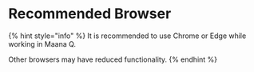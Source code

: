 # Recommended Browser

{% hint style="info" %}
It is recommended to use Chrome or Edge while working in Maana Q.

Other browsers may have reduced functionality.
{% endhint %}

[  
](https://maana-ue.gitbook.io/product/product-guide/known-issues/untitled-2)

